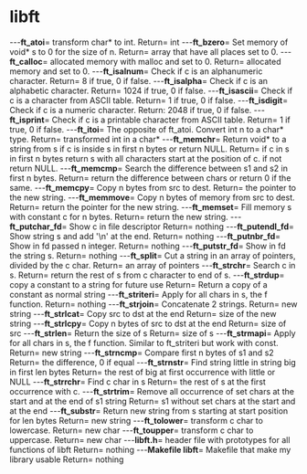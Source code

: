 # libft

---**ft_atoi**= transform char* to int. 
Return= int
---**ft_bzero**= Set memory of void* s to 0 for the size of n. 
Return= array that have all places set to 0.
---**ft_calloc**= allocated memory with malloc and set to 0.
Return= allocated memory and set to 0.
---**ft_isalnum**= Check if c is an alphanumeric character.
Return= 8 if true, 0 if false.
---**ft_isalpha**= Check if c is an alphabetic character.
Return= 1024 if true, 0 if false.
---**ft_isascii**= Check if c is a character from ASCII table.
Return= 1 if true, 0 if false.
---**ft_isdigit**= Check if c is a numeric character.
Return: 2048 if true, 0 if false.
---**ft_isprint**= Check if c is a printable character from ASCII table.
Return= 1 if true, 0 if false.
---**ft_itoi**= The opposite of ft_atoi. Convert int n to a char* type.
Return= transformed int in a char*
---**ft_memchr**= Return void* to a string from s if c is inside s in first n bytes or return NULL.
Return= if c in s in first n bytes return s with all characters start at the position of c. if not return NULL.
---**ft_memcmp**= Search the difference between s1 and s2 in first n bytes.
Return= return the difference between chars or return 0 if the same.
---**ft_memcpy**= Copy n bytes from src to dest.
Return= the pointer to the new string.
---**ft_memmove**= Copy n bytes of memory from src to dest.
Return= return the pointer for the new string.
---**ft_memset**= Fill memory s with constant c for n bytes.
Return= return the new string.
---**ft_putchar_fd**= Show c in file descriptor
Return= nothing
---**ft_putendl_fd**= Show string s and add '\n' at the end.
Return= nothing
---**ft_putnbr_fd**= Show in fd passed n integer.
Return= nothing
---**ft_putstr_fd**= Show in fd the string s.
Return= nothing
---**ft_split**= Cut a string in an array of pointers, divided by the c char.
Return= an array of pointers
---**ft_strchr**= Search c in s.
Return= return the rest of s from c character to end of s.
---**ft_strdup**= copy a constant to a string for future use
Return= Return a copy of a constant as normal string
---**ft_striteri**= Apply for all chars in s, the f function.
Return= nothing
---**ft_strjoin**= Concatenate 2 strings.
Return= new string
---**ft_strlcat**= Copy src to dst at the end
Return= size of the new string
---**ft_strlcpy**= Copy n bytes of src to dst at the end
Return= size of src
---**ft_strlen**= Return the size of s
Return= size of s
---**ft_strmapi**= Apply for all chars in s, the f function. Similar to ft_striteri but work with const.
Return= new string
---**ft_strncmp**= Compare first n bytes of s1 and s2
Return= the difference, 0 if equal
---**ft_strnstr**= Find string little in string big in first len bytes
Return= the rest of big at first occurrence with little or NULL
---**ft_strrchr**= Find c char in s
Return= the rest of s at the first occurrence with c.
---**ft_strtrim**= Remove all occurrence of set chars at the start and at the end of s1 string
Return= s1 without set chars at the start and at the end
---**ft_substr**= Return new string from s starting at start position for len bytes
Return= new string
---**ft_tolower**= transform c char to lowercase.
Return= new char
---**ft_toupper**= transform c char to uppercase.
Return= new char
---**libft.h**= header file with prototypes for all functions of libft
Return= nothing
---**Makefile libft**= Makefile that make my library usable
Return= nothing
